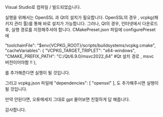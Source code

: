 Visual Studio로 컴파일 / 빌드되었습니다.

실행을 위해서는 OpenSSL 과 Qt의 설치가 필요합니다.
OpenSSL의 경우 , vcpkg(패키지 관리 툴)를 통해 바로 설치가 가능합니다.
그러나, Qt의 경우, 인터넷에서 다운로드 후, 실행 경로를 지정해주셔야 합니다.
CMakePreset.json 파일에 configurePreset에 

"toolchainFile": "$env{VCPKG_ROOT}/scripts/buildsystems/vcpkg.cmake",
"cacheVariables": {
  "VCPKG_TARGET_TRIPLET": "x64-windows",
  "CMAKE_PREFIX_PATH": "C:/Qt/6.9.0/msvc2022_64" #Qt 설치 경로 , msvc 버전이어야함 !!
},

를 추가해준다면 실행이 될 것입니다.

그리고 vcpkg.json 파일에 
"dependencies": [
  "openssl"
],
도 추가해주시면 실행이 될 것입니다.

만약 안된다면, 오류메세지 그대로 gpt 물어보면 친절하게 답 해줍니다.

감사합니다.
